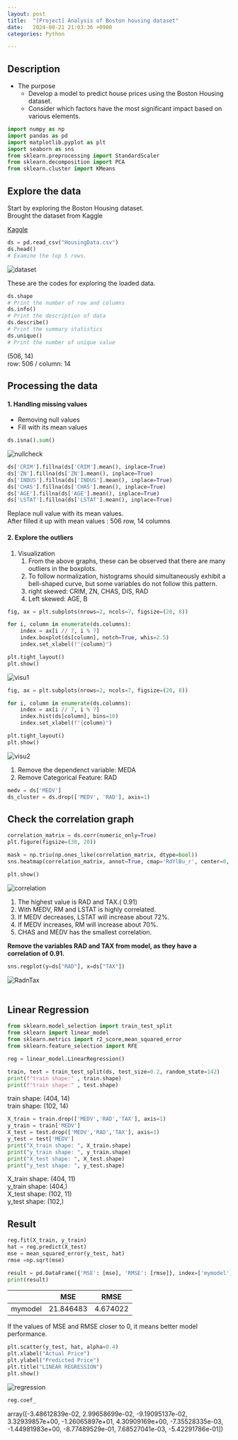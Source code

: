```yaml
---
layout: post
title:  "[Project] Analysis of Boston housing dataset"
date:   2024-08-21 21:03:36 +0900
categories: Python

---
```


## Description  

+ The purpose
    - Develop a model to predict house prices using the Boston Housing dataset. 
    - Consider which factors have the most significant impact based on various elements.  

```python
import numpy as np 
import pandas as pd
import matplotlib.pyplot as plt
import seaborn as sns
from sklearn.preprocessing import StandardScaler
from sklearn.decomposition import PCA
from sklearn.cluster import KMeans
```

## Explore the data
Start by exploring the Boston Housing dataset.  
Brought the dataset from Kaggle  

[Kaggle](https://www.kaggle.com/datasets/zedekiaobuya/housingdatacsv)  
```python
ds = pd.read_csv("HousingData.csv")
ds.head()
# Examine the top 5 rows.
```
![dataset](https://github.com/user-attachments/assets/42f9529e-8a6f-4112-873b-3b77e0cc7a54)


These are the codes for exploring the loaded data.  
```python
ds.shape
# Print the number of row and columns
ds.info()
# Print the description of data
ds.describe()
# Print the summary statistics
ds.unique()
# Print the number of unique value
```  
(506, 14)  
row: 506 / column: 14  



## Processing the data  

#### 1. Handling missing values  
- Removing null values  
- Fill with its mean values  



```python
ds.isna().sum()
```
![nullcheck](https://github.com/user-attachments/assets/b43a2c9a-3037-4527-93ff-6a95f04673e5)
```python
ds['CRIM'].fillna(ds['CRIM'].mean(), inplace=True)
ds['ZN'].fillna(ds['ZN'].mean(), inplace=True)
ds['INDUS'].fillna(ds['INDUS'].mean(), inplace=True)
ds['CHAS'].fillna(ds['CHAS'].mean(), inplace=True)
ds['AGE'].fillna(ds['AGE'].mean(), inplace=True)
ds['LSTAT'].fillna(ds['LSTAT'].mean(), inplace=True)
```
Replace null value with its mean values.  
After filled it up with mean values : 506 row, 14 columns  



#### 2. Explore the outliers  
1) Visualization  
    1. From the above graphs, these can be observed that there are many outliers in the boxplots.
    2. To follow normalization, histograms should simultaneously exhibit a bell-shaped curve, but some variables do not follow this pattern.
    3. right skewed: CRIM, ZN, CHAS, DIS, RAD
    4. Left skewed: AGE, B  

```python
fig, ax = plt.subplots(nrows=2, ncols=7, figsize=(20, 8))

for i, column in enumerate(ds.columns):
    index = ax[i // 7, i % 7]   
    index.boxplot(ds[column], notch=True, whis=2.5)
    index.set_xlabel(f"{column}")

plt.tight_layout()
plt.show()
```  
![visu1](https://github.com/user-attachments/assets/b1fbb916-1e32-495f-b67e-72d866c334d8)

```python
fig, ax = plt.subplots(nrows=2, ncols=7, figsize=(20, 8))

for i, column in enumerate(ds.columns):
    index = ax[i // 7, i % 7]  
    index.hist(ds[column], bins=10)  
    index.set_xlabel(f"{column}")

plt.tight_layout()
plt.show()
```  
![visu2](https://github.com/user-attachments/assets/faf4be7a-056a-4c11-a6cc-a51c1c7b11c0)

  
1. Remove the dependenct variable: MEDA
2. Remove Categorical Feature: RAD  
```python  
medv = ds['MEDV']
ds_cluster = ds.drop(['MEDV', 'RAD'], axis=1)  
```  

  
## Check the correlation graph
```python  
correlation_matrix = ds.corr(numeric_only=True)
plt.figure(figsize=(30, 20))

mask = np.triu(np.ones_like(correlation_matrix, dtype=bool))
sns.heatmap(correlation_matrix, annot=True, cmap='RdYlBu_r', center=0, mask=mask)

plt.show()
```  

![correlation](https://github.com/user-attachments/assets/039d2ee1-c4e0-495d-bcdd-56535839d1ea)  

1. The highest value is RAD and TAX.( 0.91)  
2. With MEDV, RM and LSTAT is highly correlated.  
3. If MEDV decreases, LSTAT will increase about 72%.  
4. If MEDV increases, RM will increase about 70%.  
5. CHAS and MEDV has the smallest correlation.    




**Remove the variables RAD and TAX from model, as they have a correlation of 0.91.** 
```python 
sns.regplot(y=ds["RAD"], x=ds["TAX"])
```  
![RadnTax](https://github.com/user-attachments/assets/801651ae-5f6c-469c-a8fe-b73d1463c194)
<br/><br/>

## Linear Regression
```python 
from sklearn.model_selection import train_test_split
from sklearn import linear_model
from sklearn.metrics import r2_score,mean_squared_error
from sklearn.feature_selection import RFE

reg = linear_model.LinearRegression()

train, test = train_test_split(ds, test_size=0.2, random_state=142)
print(f"train shape:" , train.shape)
print(f"train shape:" , test.shape)
```  
train shape: (404, 14)  
train shape: (102, 14)  
```python 
X_train = train.drop(['MEDV','RAD','TAX'], axis=1)
y_train = train['MEDV']
X_test = test.drop(['MEDV','RAD','TAX'], axis=1)
y_test = test['MEDV']
print("X_train shape: ", X_train.shape)
print("y_train shape: ", y_train.shape)
print("X_test shape: ", X_test.shape)
print("y_test shape: ", y_test.shape)
```  
X_train shape:  (404, 11)  
y_train shape:  (404,)  
X_test shape:  (102, 11)  
y_test shape:  (102,)  



## Result  

```python 
reg.fit(X_train, y_train)
hat = reg.predict(X_test)
mse = mean_squared_error(y_test, hat)
rmse =np.sqrt(mse)

result = pd.DataFrame({'MSE': [mse], 'RMSE': [rmse]}, index=['mymodel'])
print(result)
```  

|         | MSE       | RMSE     |
|---------|-----------|----------|
| mymodel | 21.846483 | 4.674022 |



If the values of MSE and RMSE closer to 0, it means better model performance.  




```python 
plt.scatter(y_test, hat, alpha=0.4)
plt.xlabel("Actual Price")
plt.ylabel("Predicted Price")
plt.title("LINEAR REGRESSION")
plt.show()
```  
![regression](https://github.com/user-attachments/assets/4db60e76-dee3-4134-9d01-f1bf3bb2d8cf)  



```python 
reg.coef_
```  
array([-3.48612839e-02,  2.99658699e-02, -9.19095137e-02,  3.32939857e+00,
       -1.26065897e+01,  4.30909169e+00, -7.35528335e-03, -1.44981983e+00,
       -8.77489529e-01,  7.68527041e-03, -5.42291786e-01])  




